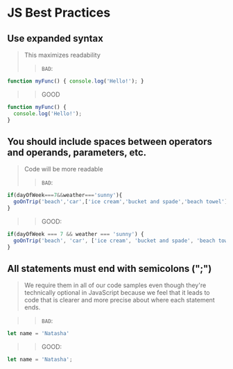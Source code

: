 # JS Best Practices
## Use expanded syntax
> This maximizes readability
>> `BAD`:
```js
function myFunc() { console.log('Hello!'); }
```
>> GOOD
```js
function myFunc() {
  console.log('Hello!');
}
```

## You should include spaces between operators and operands, parameters, etc.
> Code will be more readable
>> `BAD`:

```js
if(dayOfWeek===7&&weather==='sunny'){
  goOnTrip('beach','car',['ice cream','bucket and spade','beach towel']);
}
```

>> GOOD:
```js
if(dayOfWeek === 7 && weather === 'sunny') {
  goOnTrip('beach', 'car', ['ice cream', 'bucket and spade', 'beach towel']);
}
```
## All statements must end with semicolons (";")
> We require them in all of our code samples even though they're technically optional in JavaScript because we feel that it leads to code that is clearer and more precise about where each statement ends.

>> `BAD`:
```js
let name = 'Natasha'

```

>> GOOD:
```js
let name = 'Natasha';

```
